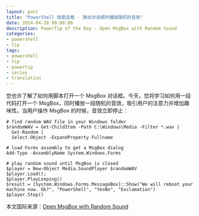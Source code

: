 ```yaml
---
layout: post
title: "PowerShell 技能连载 - 弹出对话框时播放随机的音效"
date: 2014-04-28 00:00:00
description: PowerTip of the Day - Open MsgBox with Random Sound
categories:
- powershell
- tip
tags:
- powershell
- tip
- powertip
- series
- translation
---
```

您也许了解了如何用脚本打开一个 MsgBox 对话框。今天，您将学习如何用一段代码打开一个 MsgBox，同时播放一段随机的音效，吸引用户的注意力并增加趣味性。当用户操作 MsgBox 的时候，音效立即停止：

    # find random WAV file in your Windows folder
    $randomWAV = Get-ChildItem -Path C:\Windows\Media -Filter *.wav | 
      Get-Random |
      Select-Object -ExpandProperty Fullname
    
    # load Forms assembly to get a MsgBox dialog
    Add-Type -AssemblyName System.Windows.Forms
    
    # play random sound until MsgBox is closed
    $player = New-Object Media.SoundPlayer $randomWAV
    $player.Load();
    $player.PlayLooping()
    $result = [System.Windows.Forms.MessageBox]::Show("We will reboot your machine now. Ok?", "PowerShell", "YesNo", "Exclamation")
    $player.Stop()

<!--more-->
本文国际来源：[Open MsgBox with Random Sound](http://community.idera.com/powershell/powertips/b/tips/posts/open-msgbox-with-random-sound)
